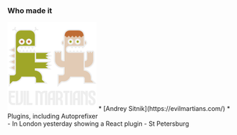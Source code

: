 ### Who made it
<img src="assets/logos/em-logo.svg" height="200" class="plain vmiddle" />
* [Andrey Sitnik](https://evilmartians.com/)
* Plugins, including Autoprefixer

<aside class="notes" data-markdown>
- In London yesterday showing a React plugin
- St Petersburg
</aside>
